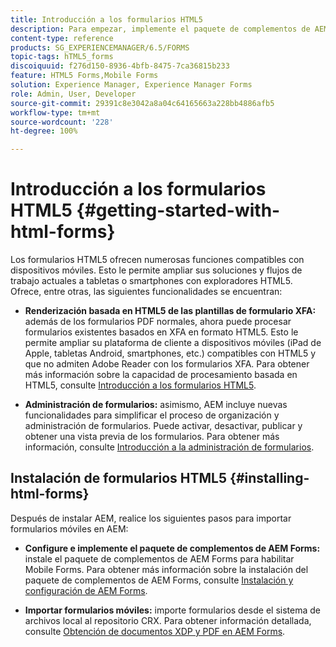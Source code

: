 ```yaml
---
title: Introducción a los formularios HTML5
description: Para empezar, implemente el paquete de complementos de AEM Forms e importe los formularios HTML5 existentes en AEM.
content-type: reference
products: SG_EXPERIENCEMANAGER/6.5/FORMS
topic-tags: hTML5_forms
discoiquuid: f276d150-8936-4bfb-8475-7ca36815b233
feature: HTML5 Forms,Mobile Forms
solution: Experience Manager, Experience Manager Forms
role: Admin, User, Developer
source-git-commit: 29391c8e3042a8a04c64165663a228bb4886afb5
workflow-type: tm+mt
source-wordcount: '228'
ht-degree: 100%

---
```


# Introducción a los formularios HTML5 {#getting-started-with-html-forms}

Los formularios HTML5 ofrecen numerosas funciones compatibles con dispositivos móviles. Esto le permite ampliar sus soluciones y flujos de trabajo actuales a tabletas o smartphones con exploradores HTML5. Ofrece, entre otras, las siguientes funcionalidades se encuentran:

* **Renderización basada en HTML5 de las plantillas de formulario XFA:** además de los formularios PDF normales, ahora puede procesar formularios existentes basados en XFA en formato HTML5. Esto le permite ampliar su plataforma de cliente a dispositivos móviles (iPad de Apple, tabletas Android, smartphones, etc.) compatibles con HTML5 y que no admiten Adobe Reader con los formularios XFA. Para obtener más información sobre la capacidad de procesamiento basada en HTML5, consulte [Introducción a los formularios HTML5](/help/forms/using/introduction.md).

* **Administración de formularios:** asimismo, AEM incluye nuevas funcionalidades para simplificar el proceso de organización y administración de formularios. Puede activar, desactivar, publicar y obtener una vista previa de los formularios. Para obtener más información, consulte [Introducción a la administración de formularios](/help/forms/using/introduction-managing-forms.md).

## Instalación de formularios HTML5 {#installing-html-forms}

Después de instalar AEM, realice los siguientes pasos para importar formularios móviles en AEM:

* **Configure e implemente el paquete de complementos de AEM Forms:** instale el paquete de complementos de AEM Forms para habilitar Mobile Forms. Para obtener más información sobre la instalación del paquete de complementos de AEM Forms, consulte [Instalación y configuración de AEM Forms](/help/forms/using/installing-configuring-aem-forms-osgi.md).

* **Importar formularios móviles:** importe formularios desde el sistema de archivos local al repositorio CRX. Para obtener información detallada, consulte [Obtención de documentos XDP y PDF en AEM Forms](/help/forms/using/get-xdp-pdf-documents-aem.md).
